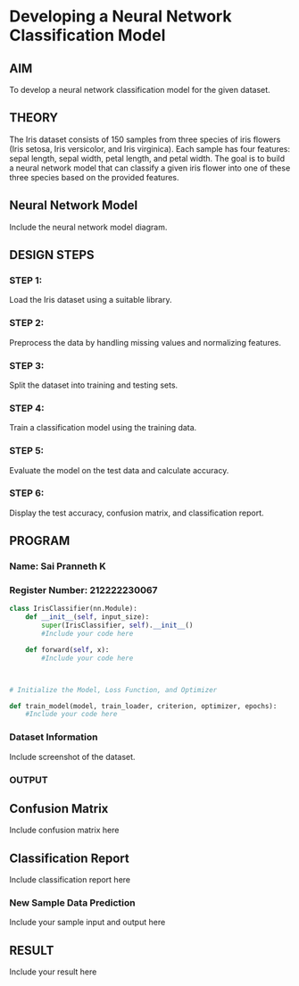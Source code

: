 # Developing a Neural Network Classification Model

## AIM
To develop a neural network classification model for the given dataset.

## THEORY
The Iris dataset consists of 150 samples from three species of iris flowers (Iris setosa, Iris versicolor, and Iris virginica). Each sample has four features: sepal length, sepal width, petal length, and petal width. The goal is to build a neural network model that can classify a given iris flower into one of these three species based on the provided features.

## Neural Network Model
Include the neural network model diagram.

## DESIGN STEPS
### STEP 1:
Load the Iris dataset using a suitable library.

### STEP 2: 
Preprocess the data by handling missing values and normalizing features.

### STEP 3: 
Split the dataset into training and testing sets.

### STEP 4: 
Train a classification model using the training data.

### STEP 5: 
Evaluate the model on the test data and calculate accuracy.

### STEP 6: 
Display the test accuracy, confusion matrix, and classification report.





## PROGRAM

### Name: Sai Pranneth K

### Register Number: 212222230067

```python
class IrisClassifier(nn.Module):
    def __init__(self, input_size):
        super(IrisClassifier, self).__init__()
        #Include your code here

    def forward(self, x):
        #Include your code here



# Initialize the Model, Loss Function, and Optimizer

def train_model(model, train_loader, criterion, optimizer, epochs):
    #Include your code here

```

### Dataset Information
Include screenshot of the dataset.

### OUTPUT

## Confusion Matrix

Include confusion matrix here

## Classification Report
Include classification report here

### New Sample Data Prediction
Include your sample input and output here

## RESULT
Include your result here
